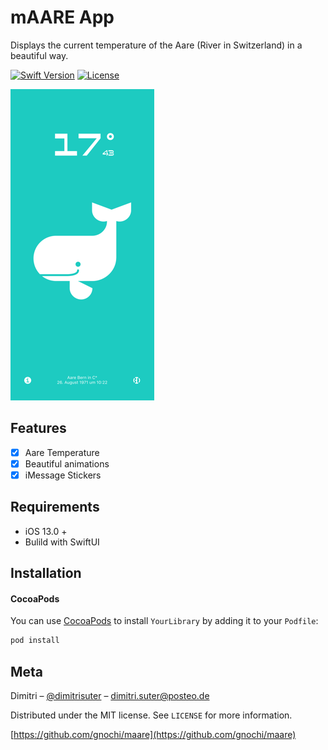 # mAARE App
Displays the current temperature of the Aare (River in Switzerland) in a beautiful way.

[![Swift Version][swift-image]][swift-url]
[![License][license-image]][license-url]

![](screenshot.png)

## Features

- [x] Aare Temperature
- [x] Beautiful animations
- [x] iMessage Stickers

## Requirements

- iOS 13.0 +
- Bulild with SwiftUI

## Installation

#### CocoaPods
You can use [CocoaPods](http://cocoapods.org/) to install `YourLibrary` by adding it to your `Podfile`:


```bash
pod install
```

## Meta

Dimitri – [@dimitrisuter](https://twitter.com/dimitrisuter) – dimitri.suter@posteo.de

Distributed under the MIT license. See ``LICENSE`` for more information.

[https://github.com/gnochi/maare](https://github.com/gnochi/maare)

[swift-image]:https://img.shields.io/badge/swift-5.1-blue.svg
[swift-url]: https://swift.org/
[license-image]: https://img.shields.io/badge/License-MIT-blue.svg
[license-url]: LICENSE
